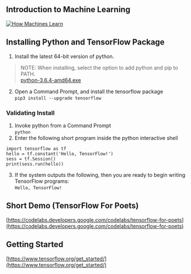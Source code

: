 ## Introduction to Machine Learning
[![How Machines Learn](https://i.ytimg.com/vi/R9OHn5ZF4Uo/hqdefault.jpg?sqp=-oaymwEXCPYBEIoBSFryq4qpAwkIARUAAIhCGAE=&rs=AOn4CLBhawh-kkvwCIxcM7ig24ZdO3nGGg)](https://www.youtube.com/watch?v=R9OHn5ZF4Uo)

## Installing Python and TensorFlow Package
1. Install the latest 64-bit version of python.
>NOTE: When installing, select the option to add python and pip to PATH.<br>[python-3.6.4-amd64.exe](https://www.python.org/downloads/release/python-364/)
2. Open a Command Prompt, and install the tensorflow package<br>
`pip3 install --upgrade tensorflow`

### Validating Install
1. Invoke python from a Command Prompt<br>
`python`
2. Enter the following short program inside the python interactive shell
```
import tensorflow as tf
hello = tf.constant('Hello, TensorFlow!')
sess = tf.Session()
print(sess.run(hello))
```
3. If the system outputs the following, then you are ready to begin writing TensorFlow programs:<br>
`Hello, TensorFlow!`

## Short Demo (TensorFlow For Poets)
[https://codelabs.developers.google.com/codelabs/tensorflow-for-poets](https://codelabs.developers.google.com/codelabs/tensorflow-for-poets)

## Getting Started
[https://www.tensorflow.org/get_started/](https://www.tensorflow.org/get_started/)
